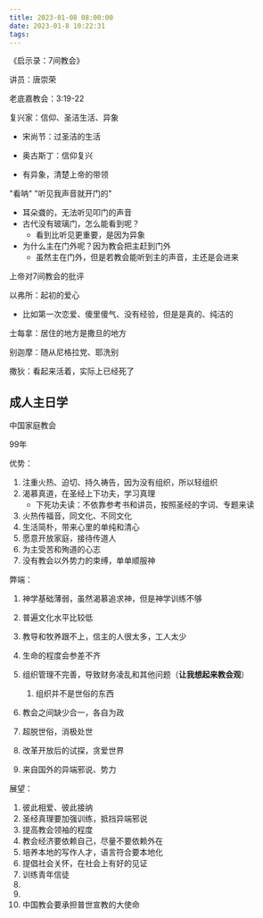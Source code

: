 ```yaml
---
title: 2023-01-08 08:00:00
date: 2023-01-8 10:22:31
tags:
---
```


《启示录：7间教会》

讲员：唐崇荣

老底嘉教会：3:19-22

复兴家：信仰、圣洁生活、异象

- 宋尚节：过圣洁的生活

- 奥古斯丁：信仰复兴
- 有异象，清楚上帝的带领



"看呐" "听见我声音就开门的"

- 耳朵聋的，无法听见叩门的声音
- 古代没有玻璃门，怎么能看到呢？
  - 看到比听见更重要，是因为异象
- 为什么主在门外呢？因为教会把主赶到门外
  - 虽然主在门外，但是若教会能听到主的声音，主还是会进来



上帝对7间教会的批评

以弗所：起初的爱心

- 比如第一次恋爱、傻里傻气、没有经验，但是是真的、纯洁的

士每拿：居住的地方是撒旦的地方

别迦摩：随从尼格拉党、耶洗别



撒狄：看起来活着，实际上已经死了



## 成人主日学

中国家庭教会

99年

优势：

1. 注重火热、迫切、持久祷告，因为没有组织，所以轻组织
2. 渴慕真道，在圣经上下功夫，学习真理
   - 下死功夫读：不依靠参考书和讲员，按照圣经的字词、专题来读
3. 火热传福音，同文化、不同文化
4. 生活简朴，带来心里的单纯和清心
5. 愿意开放家庭，接待传道人
6. 为主受苦和殉道的心志
7. 没有教会以外势力的束缚，单单顺服神

弊端：

1. 神学基础薄弱，虽然渴慕追求神，但是神学训练不够
2. 普遍文化水平比较低
3. 教导和牧养跟不上，信主的人很太多，工人太少
4. 生命的程度会参差不齐
5. 组织管理不完善，导致财务凌乱和其他问题（**让我想起来教会观**）
   1. 组织并不是世俗的东西

6. 教会之间缺少合一，各自为政
7. 超脱世俗，消极处世
8. 改革开放后的试探，贪爱世界
9. 来自国外的异端邪说、势力

展望：

1. 彼此相爱、彼此接纳
2. 圣经真理要加强训练，抵挡异端邪说
3. 提高教会领袖的程度
4. 教会经济要依赖自己，尽量不要依赖外在
5. 培养本地的写作人才，语言符合要本地化
6. 提倡社会关怀，在社会上有好的见证
7. 训练青年信徒
8. 
9. 
10. 中国教会要承担普世宣教的大使命

